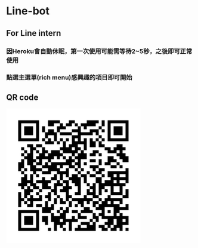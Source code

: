 # Line-bot
## For Line intern
### 因Heroku會自動休眠，第一次使用可能需等待2~5秒，之後即可正常使用
### 點選主選單(rich menu)感興趣的項目即可開始
## QR code
![QR code](/ReoSJOlE_u.png)
